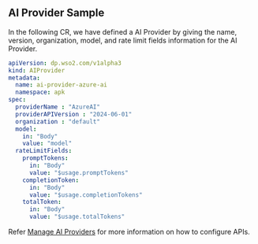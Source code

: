 ## AI Provider Sample

In the following CR, we have defined a AI Provider by giving the name, version, organization, model, and rate limit fields information for the AI Provider.

```yaml
apiVersion: dp.wso2.com/v1alpha3
kind: AIProvider
metadata:
  name: ai-provider-azure-ai
  namespace: apk
spec:
  providerName : "AzureAI"
  providerAPIVersion : "2024-06-01"
  organization : "default"
  model:
    in: "Body"
    value: "model"
  rateLimitFields:
    promptTokens:
      in: "Body"
      value: "$usage.promptTokens"
    completionToken:
      in: "Body"
      value: "$usage.completionTokens"
    totalToken:
      in: "Body"
      value: "$usage.totalTokens"
```

Refer [Manage AI Providers](../../administration/aiproviders/configure-ai-providers-overview.md) for more information on how to configure APIs.